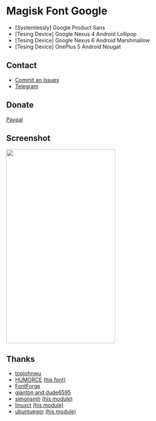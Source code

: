 # Magisk Font Google
* [Systemlessly] Google Product Sans
* [Tesing Device] Google Nexus 4 Android Lollipop
* [Tesing Device] Google Nexus 6 Android Marshmallow
* [Tesing Device] OnePlus 5 Android Nougat

## Contact ##
* <a href="https://github.com/pirasalbe/Magisk_Font_Google/issues">Commit an Issues</a>
* <a href="https://t.me/pirasalbe">Telegram</a>

## Donate ##
<a href="https://paypal.me/pirasalbe">Paypal</a>

## Screenshot ##
<img src="https://dl2.pushbulletusercontent.com/pIgKn9xO6K46dmlitpE5gtn8U0oF6ZM0/Screenshot_2017-11-10-19-21-54.png" height="519" width="291">

## Thanks ##
* <a href="https://github.com/topjohnwu">topjohnwu</a>
* <a href="https://github.com/HUMORCE">HUMORCE</a> <a href="https://github.com/Magisk-Modules-Repo/Systemlessly-Font-with-Tsukushimarugo-A-CJK-Sleek">(his font)</a>
* <a href="https://fontforge.github.io/en-US/">FontForge</a>
* <a href="https://forum.xda-developers.com/android/themes/fonts-flashable-zips-t3219827">gianton and dude6595</a>
* <a href="https://github.com/simonsmh">simonsmh</a> <a href="https://github.com/Magisk-Modules-Repo/magisk-notosanscjk-nougat">(his module)</a>
* <a href="https://github.com/sergiocastell">linuxct</a> <a href="https://github.com/sergiocastell/AndroidO-NotoColorEmojiReplacer">(his module)</a>
* <a href="https://github.com/ubuntuegor">ubuntuegor</a> <a href="https://github.com/Magisk-Modules-Repo/google-sans-enabler">(his module)</a>
